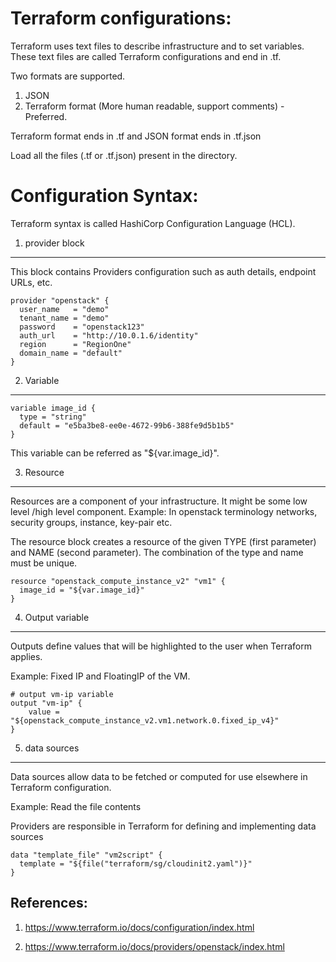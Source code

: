 Terraform configurations:
============================
Terraform uses text files to describe infrastructure and to set variables. These text files are called Terraform configurations and end in .tf.

Two formats are supported.

1. JSON
2. Terraform format (More human readable, support comments) - Preferred.

Terraform format ends in .tf and JSON format ends in .tf.json


Load all the files (.tf or .tf.json) present in the directory.


Configuration Syntax:
============================

Terraform syntax is called HashiCorp Configuration Language (HCL).

1. provider block
---------------------
This block contains Providers  configuration such as auth details, endpoint URLs, etc. 


```
provider "openstack" {
  user_name   = "demo"
  tenant_name = "demo"
  password    = "openstack123"
  auth_url    = "http://10.0.1.6/identity"
  region      = "RegionOne"
  domain_name = "default"
}

```

2. Variable
---------------------

```
variable image_id {
  type = "string"
  default = "e5ba3be8-ee0e-4672-99b6-388fe9d5b1b5"
}
```

This variable can be referred as "${var.image_id}".



3. Resource
---------------------

Resources are a component of your infrastructure. It might be some low level /high level component. Example: In openstack terminology networks, security groups, instance, key-pair etc.

The resource block creates a resource of the given TYPE (first parameter) and NAME (second parameter). The combination of the type and name must be unique.

```
resource "openstack_compute_instance_v2" "vm1" {
  image_id = "${var.image_id}"
}

```

4. Output variable
---------------------

Outputs define values that will be highlighted to the user when Terraform applies. 

Example: Fixed IP and FloatingIP of the VM.


```
# output vm-ip variable 
output "vm-ip" {
	value = "${openstack_compute_instance_v2.vm1.network.0.fixed_ip_v4}"
}
```

5. data sources
---------------------

Data sources allow data to be fetched or computed for use elsewhere in Terraform configuration.

Example:  Read the file contents 

Providers are responsible in Terraform for defining and implementing data sources

```
data "template_file" "vm2script" {
  template = "${file("terraform/sg/cloudinit2.yaml")}"
}

```


References:
---------------

1. https://www.terraform.io/docs/configuration/index.html

2. https://www.terraform.io/docs/providers/openstack/index.html